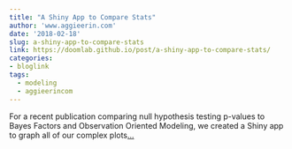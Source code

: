 ```yaml
---
title: "A Shiny App to Compare Stats"
author: 'www.aggieerin.com'
date: '2018-02-18'
slug: a-shiny-app-to-compare-stats
link: https://doomlab.github.io/post/a-shiny-app-to-compare-stats/
categories:
- bloglink
tags:
  - modeling
  - aggieerincom
---
```


For a recent publication comparing null hypothesis testing p-values to Bayes Factors and Observation Oriented Modeling, we created a Shiny app to graph all of our complex plots[... <i class="fas fa-external-link-alt"></i>](https://doomlab.github.io/post/a-shiny-app-to-compare-stats/)

